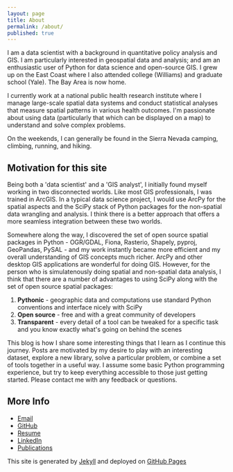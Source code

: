 ```yaml
---
layout: page
title: About
permalink: /about/
published: true
---
```


I am a data scientist with a background in quantitative policy analysis and GIS. I am particularly interested in geospatial data and analysis; and am an enthusiastic user of Python for data science and open-source GIS. I grew up on the East Coast where I also attended college (Williams) and graduate school (Yale). The Bay Area is now home.

I currently work at a national public health research institute where I manage large-scale spatial data systems and conduct statistical analyses that measure spatial patterns in various health outcomes. I'm passionate about using data (particularly that which can be displayed on a map) to understand and solve complex problems.

On the weekends, I can generally be found in the Sierra Nevada camping, climbing, running, and hiking. 

## Motivation for this site
Being both a 'data scientist' and a 'GIS analyst', I initially found myself working in two disconnected worlds. Like most GIS professionals, I was trained in ArcGIS. In a typical data science project, I would use ArcPy for the spatial aspects and the SciPy stack of Python packages for the non-spatial data wrangling and analysis. I think there is a better approach that offers a more seamless integration between these two worlds. 

Somewhere along the way, I discovered the set of open source spatial packages in Python - OGR/GDAL, Fiona, Rasterio, Shapely, pyproj, GeoPandas, PySAL - and my work instantly became more efficient and my overall understanding of GIS concepts much richer. ArcPy and other desktop GIS applications are wonderful for doing GIS. However, for the person who is simulatenously doing spatial and non-spatial data analysis, I think that there are a number of advantages to using SciPy along with the set of open source spatial packages:

1. **Pythonic** - geographic data and computations use standard Python conventions and interface nicely with SciPy
2. **Open source** - free and with a great community of developers
3. **Transparent** - every detail of a tool can be tweaked for a specific task and you know exactly what's going on behind the scenes

This blog is how I share some interesting things that I learn as I continue this journey. Posts are motivated by my desire to play with an interesting dataset, explore a new library, solve a particular problem, or combine a set of tools together in a useful way. I assume some basic Python programming experience, but try to keep everything accessible to those just getting started. Please contact me with any feedback or questions.

## More Info
- [Email](mailto:andrew.gaidus@gmail.com)
- [GitHub](https://github.com/agaidus)
- [Resume](/Gaidus_Resume_0517.pdf)
- [LinkedIn](https://www.linkedin.com/in/andrew-gaidus-59606124)
- [Publications](https://www.researchgate.net/profile/Andrew_Gaidus)

This site is generated by [Jekyll](http://jekyllrb.com/) and deployed on [GitHub Pages](https://pages.github.com/)
